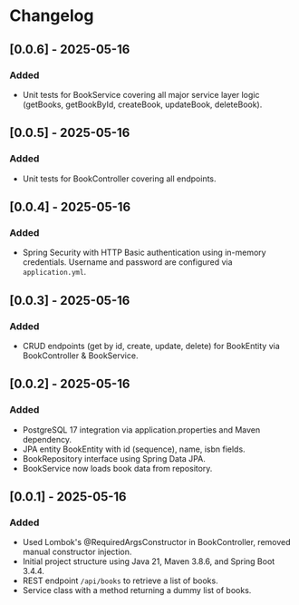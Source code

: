 # Changelog

## [0.0.6] - 2025-05-16
### Added
- Unit tests for BookService covering all major service layer logic (getBooks, getBookById, createBook, updateBook, deleteBook).

## [0.0.5] - 2025-05-16
### Added
- Unit tests for BookController covering all endpoints.

## [0.0.4] - 2025-05-16
### Added
- Spring Security with HTTP Basic authentication using in-memory credentials. Username and password are configured via `application.yml`.

## [0.0.3] - 2025-05-16
### Added
- CRUD endpoints (get by id, create, update, delete) for BookEntity via BookController & BookService.

## [0.0.2] - 2025-05-16
### Added
- PostgreSQL 17 integration via application.properties and Maven dependency.
- JPA entity BookEntity with id (sequence), name, isbn fields.
- BookRepository interface using Spring Data JPA.
- BookService now loads book data from repository.

## [0.0.1] - 2025-05-16
### Added
- Used Lombok's @RequiredArgsConstructor in BookController, removed manual constructor injection.
- Initial project structure using Java 21, Maven 3.8.6, and Spring Boot 3.4.4.
- REST endpoint `/api/books` to retrieve a list of books.
- Service class with a method returning a dummy list of books.